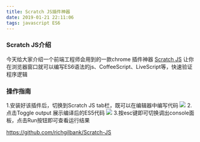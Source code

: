 ```yaml
---
title: Scratch JS插件神器
date: 2019-01-21 22:11:06
tags: javascript ES6
---
```

### Scratch JS介绍
今天给大家介绍一个前端工程师会用到的一款chrome 插件神器 [Scratch JS](https://chrome.google.com/webstore/detail/scratch-js/alploljligeomonipppgaahpkenfnfkn) 让你在浏览器窗口就可以编写ES6语法的js、CoffeeScript、LiveScript等，快速验证程序逻辑

### 操作指南
1.安装好该插件后，切换到Scratch JS tab栏，既可以在编辑器中编写代码
![](https://ws1.sinaimg.cn/large/e4d30300ly1fzf6h7gc4ej21gi0s2ad1.jpg)
2.点击Toggle output 展示编译后的ES5代码
![](https://ws1.sinaimg.cn/large/e4d30300ly1fzf6hmum4kj21gi0rw44l.jpg)
3.按esc键即可切换调出console面板，点击Run按钮即可查看运行结果

https://github.com/richgilbank/Scratch-JS